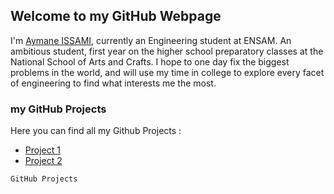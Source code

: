 ## Welcome to my GitHub Webpage

I'm [Aymane ISSAMI](https://issamiaymane.com), currently an Engineering student at ENSAM. An ambitious student, first year on the higher school preparatory classes at the National School of Arts and Crafts. I hope to one day fix the biggest problems in the world, and will use my time in college to explore every facet of engineering to find what interests me the most.

### my GitHub Projects

Here you can find all my Github Projects :

- [Project 1](https://github.com/issamiaymane)
- [Project 2](https://github.com/issamiaymane)

```markdown
GitHub Projects
```
